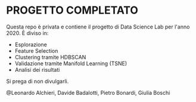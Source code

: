 # PROGETTO COMPLETATO

Questa repo è privata e contiene il progetto di Data Science Lab per l'anno 2020. 
È diviso in:

- Esplorazione
- Feature Selection
- Clustering tramite HDBSCAN
- Validazione tramite Manifold Learning (TSNE)
- Analisi dei risultati

Si prega di non divulgarli.

@Leonardo Alchieri, Davide Badalotti, Pietro Bonardi, Giulia Boschi
